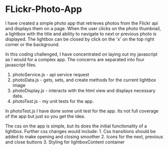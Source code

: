 # FLickr-Photo-App

I have created a simple photo app that retrieves photos from the Flickr api and displays them on a page. When the user clicks on the photo thumbnail, a lightbox with the title and ability to navigate to next or previous photo is displayed. The lightbox can be closed by click on the 'x' on the top right corner or the background. 

In this coding challenged, I have concentrated on laying out my javascript as I would for a complex app. The concerns are separated into four javascript files. 
1. photoService.js - api service request
2. photoData.js - gets, sets, and create methods for the current lightbox image
3. photoDisplay.js - interacts with the html view and displays necessary data.
4. photoTest.js - my unit tests for the app.

In photoTest.js I have done some unit test for the app. Its not full coverage of the app but just so you get the idea.

The css on the app is simple, but its does the initial functionality of a lightbox.  Further css changes would include:
	1. Css transitions should be added to make opening and closing smoother
	2. Icons for the next, previous and close buttons
	3. Styling for lightboxContent container 
